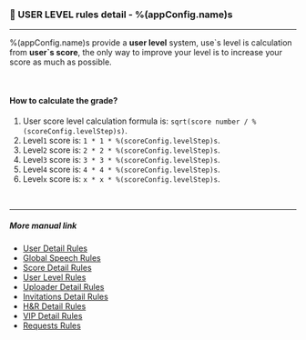 ### :orange_book: USER LEVEL rules detail - %(appConfig.name)s
---
%(appConfig.name)s provide a **user level** system, use\`s  level is calculation from **user\`s score**, the only way to improve your level is to increase your score as much as possible.

&emsp;

#### How to calculate the grade?
1. User score level calculation formula is: `sqrt(score number / %(scoreConfig.levelStep)s)`.
1. Level`1` score is: `1 * 1 * %(scoreConfig.levelStep)s`.
1. Level`2` score is: `2 * 2 * %(scoreConfig.levelStep)s`.
1. Level`3` score is: `3 * 3 * %(scoreConfig.levelStep)s`.
1. Level`4` score is: `4 * 4 * %(scoreConfig.levelStep)s`.
1. Level`x` score is: `x * x * %(scoreConfig.levelStep)s`.

&emsp;

---
##### More manual link
* [User Detail Rules](userRules)
* [Global Speech Rules](chatRules)
* [Score Detail Rules](scoreRules)
* [User Level Rules](userLevelRules)
* [Uploader Detail Rules](uploaderRules)
* [Invitations Detail Rules](invitationsRules)
* [H&R Detail Rules](hnrRules)
* [VIP Detail Rules](vipRules)
* [Requests Rules](requestRules)
